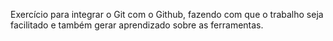 Exercício para integrar o Git com o Github, fazendo com que o trabalho seja facilitado e também gerar aprendizado sobre as ferramentas.